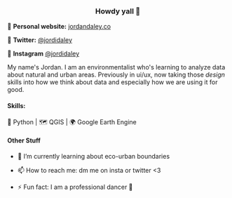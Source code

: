 
<h3 align="center"> Howdy yall 🤠 </h2>

📝 **Personal website:** [jordandaley.co](https://www.jordandaley.co/)

🐥 **Twitter:** [@jordidaley](https://twitter.com/jordidaley)
 
📸 **Instagram** [@jordidaley](https://instagram.com/jordidaley)


My name's Jordan. I am an environmentalist who's learning to analyze data about natural and urban areas. Previously in ui/ux, now taking those *design* skills into how we think about data and especially how we are using it for good. 

#### Skills:

🐍 Python | 🗺 QGIS | 🌍 Google Earth Engine


#### Other Stuff
- 🌱 I’m currently learning about eco-urban boundaries 

- 📫 How to reach me: dm me on insta or twitter <3 

- ⚡ Fun fact: I am a professional dancer 💃  


